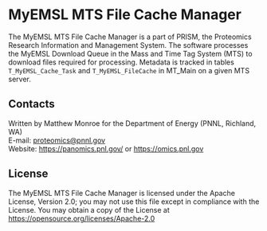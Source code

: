 # MyEMSL MTS File Cache Manager

The MyEMSL MTS File Cache Manager is a part of PRISM, the Proteomics Research Information and Management System.
The software processes the MyEMSL Download Queue in the Mass and Time Tag System (MTS) to download files required for processing.
Metadata is tracked in tables `T_MyEMSL_Cache_Task` and `T_MyEMSL_FileCache` in MT_Main on a given MTS server.

## Contacts

Written by Matthew Monroe for the Department of Energy (PNNL, Richland, WA) \
E-mail: proteomics@pnnl.gov \
Website: https://panomics.pnl.gov/ or https://omics.pnl.gov

## License

The MyEMSL MTS File Cache Manager is licensed under the Apache License, Version 2.0; 
you may not use this file except in compliance with the License.  You may obtain 
a copy of the License at https://opensource.org/licenses/Apache-2.0
